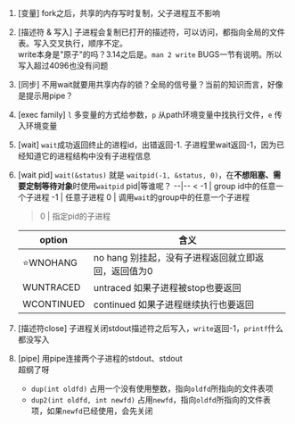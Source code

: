 


1. [变量] fork之后，共享的内存写时复制，父子进程互不影响

2. [描述符 & 写入] 子进程会复制已打开的描述符，可以访问，都指向全局的文件表。写入交叉执行，顺序不定。  
   write本身是"原子"的吗？3.14之后是。`man 2 write` BUGS一节有说明。所以写入超过4096也没有问题

3. [同步] 不用wait就要用共享内存的锁？全局的信号量？当前的知识而言，好像是提示用pipe？

4. [exec family] `l` 多变量的方式给参数，`p` 从path环境变量中找执行文件，`e` 传入环境变量

5. [wait] `wait`成功返回终止的进程id，出错返回-1. 子进程里wait返回-1，因为已经知道它的进程结构中没有子进程信息

6. [wait pid] `wait(&status)` 就是 `waitpid(-1, &status, 0)`，在**不想阻塞、需要定制等待对象**时使用`waitpid`
   pid|等谁呢？
   --|--
   < -1 | group id中的任意一个子进程
   -1 | 任意子进程
   0 | 调用`wait`的group中的任意一个子进程
   > 0 | 指定pid的子进程

   option | 含义
   --|--
   ⭐WNOHANG | no hang 别挂起，没有子进程返回就立即返回，返回值为0
   WUNTRACED | untraced 如果子进程被stop也要返回
   WCONTINUED | continued 如果子进程继续执行也要返回

7. [描述符close] 子进程关闭stdout描述符之后写入，`write`返回-1，`printf`什么都没写入


8. [pipe] 用pipe连接两个子进程的stdout、stdout  
   超纲了呀  
   - `dup(int oldfd)` 占用一个没有使用整数，指向`oldfd`所指向的文件表项
   - `dup2(int oldfd, int newfd)` 占用`newfd`，指向`oldfd`所指向的文件表项，如果`newfd`已经使用，会先关闭
